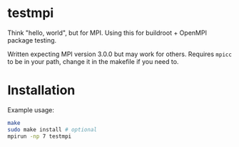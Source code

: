 # testmpi
Think "hello, world", but for MPI. Using this for buildroot + OpenMPI package
testing.

Written expecting MPI version 3.0.0 but may work for others. Requires `mpicc`
to be in your path, change it in the makefile if you need to.

# Installation
Example usage:
```bash
make
sudo make install # optional
mpirun -np 7 testmpi
```
